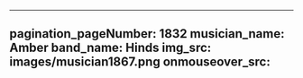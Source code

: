 ------
pagination_pageNumber: 1832
musician_name: Amber
band_name: Hinds
img_src: images/musician1867.png
onmouseover_src: 
------